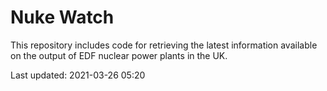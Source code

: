 # Nuke Watch

This repository includes code for retrieving the latest information available on the output of EDF nuclear power plants in the UK.

Last updated: 2021-03-26 05:20